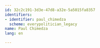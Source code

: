 ```yaml
---
id: 32c2c191-3d3e-47d8-a32e-5a5015fa8357
identifiers:
- identifier: paul_chimedza
  scheme: everypolitician_legacy
name: Paul Chimedza
lang: en

---
```

